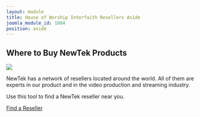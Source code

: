 ```yaml
---
layout: module
title: House of Worship Interfaith Resellers Aside
joomla_module_id: 1084
position: aside
---
```

<!-- Module: Corporate Video Resources Resellers Aside -->
<h2>Where to Buy NewTek Products</h2>
<div class="align-center"><img class="header" src="{{"images/header-resellermap.png" | cdn }}" /></div>
<p>NewTek has a network of resellers located around the world. All of them are experts in our product and in the video production and streaming industry.</p>
<p>Use this tool to find a NewTek reseller near you.</p>
<p class="cta-container"><a href="/where-to-buy/reseller-locator.html" class="cta-blue cta-small align-center block">Find a Reseller</a></p>
